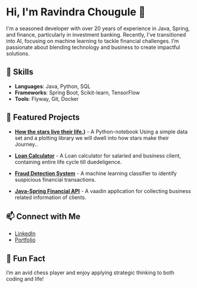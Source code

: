 # Hi, I'm Ravindra Chougule 👋

I'm a seasoned developer with over 20 years of experience in Java, Spring, and finance, particularly in investment banking. Recently, I've transitioned into AI, focusing on machine learning to tackle financial challenges. I’m passionate about blending technology and business to create impactful solutions.

## 🔧 Skills
- **Languages**: Java, Python, SQL
- **Frameworks**: Spring Boot, Scikit-learn, TensorFlow
- **Tools**: Flyway, Git, Docker

## 🚀 Featured Projects
- **[How the stars live their life.](https://www.kaggle.com/code/ravindramchougule/how-the-stars-live-their-life))** - A Python-notebook Using a simple data set and a plotting library we will dwell into how stars make their Journey..

- **[Loan Calculator](#)** - A Loan calculator for salaried and business client, containing entire life cycle till duedeligence.
- **[Fraud Detection System](#)** - A machine learning classifier to identify suspicious financial transactions.
- **[Java-Spring Financial API](#)** - A vaadin application for collecting business related information of clients.

## 📫 Connect with Me
- [LinkedIn](#)
- [Portfolio](#)

## 🎯 Fun Fact
I’m an avid chess player and enjoy applying strategic thinking to both coding and life!
